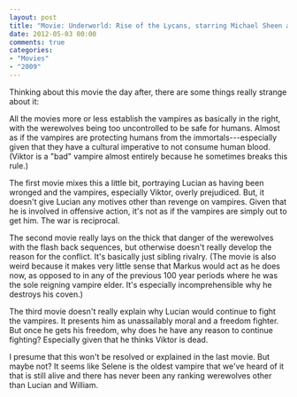 ```yaml
---
layout: post
title: "Movie: Underworld: Rise of the Lycans, starring Michael Sheen and Bill Nighy (2009) (2)"
date: 2012-05-03 00:00
comments: true
categories:
- "Movies"
- "2009"
---
```


Thinking about this movie the day after, there are some things
really strange about it:

All the movies more or less establish the vampires as basically in
the right, with the werewolves being too uncontrolled to be safe
for humans. Almost as if the vampires are protecting humans from
the immortals---especially given that they have a cultural
imperative to not consume human blood. (Viktor is a "bad" vampire
almost entirely because he sometimes breaks this rule.)

The first movie mixes this a little bit, portraying Lucian as
having been wronged and the vampires, especially Viktor, overly
prejudiced. But, it doesn't give Lucian any motives other than
revenge on vampires. Given that he is involved in offensive action,
it's not as if the vampires are simply out to get him. The war is
reciprocal.

The second movie really lays on the thick that danger of the
werewolves with the flash back sequences, but otherwise doesn't
really develop the reason for the conflict. It's basically just
sibling rivalry. (The movie is also weird because it makes very
little sense that Markus would act as he does now, as opposed to in
any of the previous 100 year periods where he was the sole reigning
vampire elder. It's especially incomprehensible why he destroys his
coven.)

The third movie doesn't really explain why Lucian would continue to
fight the vampires. It presents him as unassailably moral and a
freedom fighter. But once he gets his freedom, why does he have any
reason to continue fighting? Especially given that he thinks Viktor
is dead.

I presume that this won't be resolved or explained in the last
movie. But maybe not? It seems like Selene is the oldest vampire
that we've heard of it that is still alive and there has never been
any ranking werewolves other than Lucian and William.
